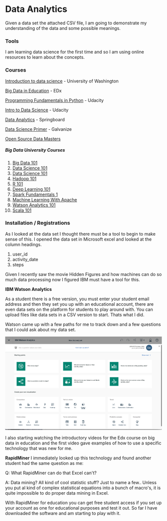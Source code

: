 # Data Analytics
Given a data set the attached CSV file, I am going to demonstrate my understanding of the data and some possible meanings.

### Tools
I am learning data science for the first time and so I am using online resources to learn about the concepts.

### Courses
[Introduction to data science](https://www.youtube.com/watch?v=kUZ6mH1_v0U&list=PLMiChZq0IHh1A5mz4o0T_vWXJnsi-7EY-) - University of Washington

[Big Data in Education](https://courses.edx.org/courses/course-v1:TeachersCollegeX+BDE1x+2T2015/courseware/70778dec3400435b9e46363767bdfa86/bd31de33e9544045ac7b1aa21cc627d6/) - EDx

[Programming Fundamentals in Python](https://classroom.udacity.com/courses/ud036) - Udacity

[Intro to Data Science](https://classroom.udacity.com/courses/ud359) - Udacity

[Data Analytics](https://www.springboard.com/learning-paths/data-analysis/learn/?) - Springboard

[Data Science Primer](https://github.com/amblount/data-science-primer) - Galvanize

[Open Source Data Masters](https://github.com/datasciencemasters/go)

##### Big Data University Courses
1. [Big Data 101](https://bigdatauniversity.com/courses/)
2. [Data Science 101](https://bigdatauniversity.com/courses/)
3. [Data Science 101](https://bigdatauniversity.com/courses/)
4. [Hadoop 101](https://bigdatauniversity.com/courses/)
5. [R 101](https://bigdatauniversity.com/courses/)
6. [Deep Learning 101](https://bigdatauniversity.com/courses/)
7. [Spark Fundamentals 1](https://bigdatauniversity.com/courses/)
8. [Machine Learning With Apache](https://bigdatauniversity.com/courses/)
9. [Watson Analytics 101](https://bigdatauniversity.com/courses/)
10. [Scala 101](https://bigdatauniversity.com/courses/)

### Installation / Registrations
As I looked at the data set I thought there must be a tool to begin to make sense of this. I opened the data set in Microsoft excel and looked at the column headings.

1. user_id
2. activity_date
3. steps

Given I recently saw the movie Hidden Figures and how machines can do so much data processing now I figured IBM must have a tool for this.

**IBM Watson Analytics**

As a student there is a free version, you must enter your student email address and then they set you up with an educational account, there are even data sets on the platform for students to play around with. You can upload files like data sets in a CSV version to start. Thats what I did.

Watson came up with a few paths for me to track down and a few questions that I could ask about my data set.

![IBM Watson Platform](https://github.com/amblount/fitbit-data-set/blob/master/ibm-watson.png) 

I also starting watching the introductory videos for the Edx course on big data in education and the first video gave examples of how to use a specific technology that was new for me.

**RapidMiner**
I immediately looked up this technology and found another student had the same question as me:

Q: What RapidMiner can do that Excel can't?

A: Data mining? All kind of cool statistic stuff? Just to name a few.. Unless you put al kind of complex statistical equations into a bunch of macro's, it is quite impossible to do proper data mining in Excel.

With RapidMiner for education you can get free student access if you set up your account as one for educational purposes and test it out. So far I have downloaded the software and am starting to play with it.










